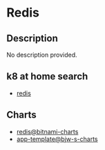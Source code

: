 # Redis

## Description

No description provided.

## k8 at home search

- [redis](https://nanne.dev/k8s-at-home-search/#/redis)

## Charts

- [redis@bitnami-charts](https://charts.bitnami.com/bitnami/)
- [app-template@bjw-s-charts](https://bjw-s.github.io/helm-charts/)
